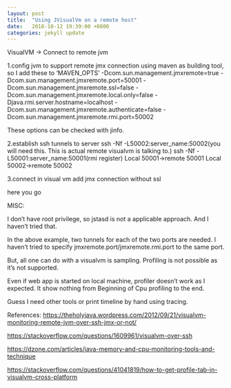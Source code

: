 ```yaml
---
layout: post
title:  "Using JVisualVm on a remote host"
date:   2018-10-12 19:39:00 +0800
categories: jekyll update
---
```

VisualVM -> Connect to remote jvm 

1.config jvm to support remote jmx connection
using maven as building tool, so I add these to ‘MAVEN_OPTS’
-Dcom.sun.management.jmxremote=true 
-Dcom.sun.management.jmxremote.port=50001 
-Dcom.sun.management.jmxremote.ssl=false 
-Dcom.sun.management.jmxremote.local.only=false 
-Djava.rmi.server.hostname=localhost 
-Dcom.sun.management.jmxremote.authenticate=false 
-Dcom.sun.management.jmxremote.rmi.port=50002

These options can be checked with jinfo.

2.establish ssh tunnels to server
ssh -Nf -L50002:server_name:50002(you will need this. This is actual remote visualvm is talking to.)
ssh -Nf -L50001:server_name:50001(rmi register)
Local 50001->remote 50001
Local 50002->remote 50002

3.connect in visual vm
add jmx connection without ssl

here you go

MISC:

I don’t have root privilege, so jstasd is not a applicable approach. And I haven’t  tried that.

In the above example, two tunnels for each of the two ports are needed. I haven’t tried to specify jmxremote.port/jmxremote.rmi.port to the same port. 

But, all one can do with a visualvm is sampling. Profiling is not possible as it’s not supported.

Even if web app is started on local machine, profiler doesn’t work as I expected. It show nothing from 
Beginning of Cpu profiling  to the end.

Guess I need other tools or print timeline by hand using tracing.

References:
https://theholyjava.wordpress.com/2012/09/21/visualvm-monitoring-remote-jvm-over-ssh-jmx-or-not/

https://stackoverflow.com/questions/1609961/visualvm-over-ssh

https://dzone.com/articles/java-memory-and-cpu-monitoring-tools-and-technique

https://stackoverflow.com/questions/41041819/how-to-get-profile-tab-in-visualvm-cross-platform

[jekyll-docs]: http://jekyllrb.com/docs/home
[jekyll-gh]:   https://github.com/jekyll/jekyll
[jekyll-talk]: https://talk.jekyllrb.com/
